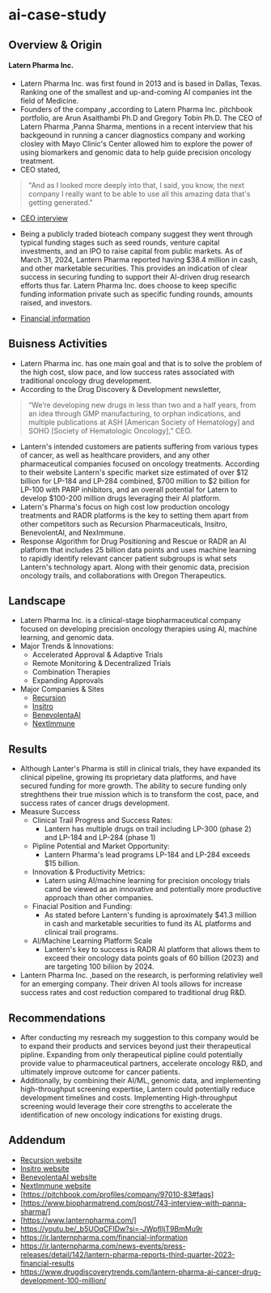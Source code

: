 # ai-case-study

## Overview & Origin

#### Latern Pharma Inc.

* Latern Pharma Inc. was first found in 2013 and is based in Dallas, Texas. Ranking one of the smallest and up-and-coming AI companies int the field of Medicine.
* Founders of the company ,according to Latern Pharma Inc. pitchbook portfolio, are Arun Asaithambi Ph.D and Gregory Tobin Ph.D. The CEO of Latern Pharma ,Panna Sharma, mentions in a recent interview that his backgeound in running a cancer diagnostics company and working closley with Mayo Clinic's Center allowed him to explore the power of using biomarkers and genomic data to help guide precision oncology treatment. 
* CEO stated,
 >"And as I looked more deeply into that, I said, you know, the next company I really want to be able to use all this amazing data that's getting generated."
* [CEO interview](https://youtu.be/_b5UOqCFIDw?si=-JWpflIjT9BmMu9r)
   
* Being a publicly traded bioteach company suggest they went through typical funding stages such as seed rounds, venture capital investments, and an IPO to raise capital from public markets. As of March 31, 2024, Lantern Pharma reported having $38.4 million in cash, and other marketable securities. This provides an indication of clear success in securing funding to support their AI-driven drug research efforts thus far. Latern Pharma Inc. does choose to keep specific funding information private such as specific funding rounds, amounts raised, and investors. 
*  [Financial information](https://ir.lanternpharma.com/financial-information)

## Buisness Activities

* Latern Pharma inc. has one main goal and that is to solve the problem of the high cost, slow pace, and low success rates associated with traditional oncology drug development. 
* According to the Drug Discovery & Development newsletter,
 >“We’re developing new drugs in less than two and a half years, from an idea through GMP manufacturing, to orphan indications, and multiple publications at ASH [American Society of Hematology] and SOHO [Society of Hematologic Oncology],” CEO.
* Lantern's intended customers are patients suffering from various types of cancer, as well as healthcare providers, and any other pharmaceutical companies focused on oncology treatments. According to their website Lantern's specific market size estimated of over $12 billion for LP-184 and LP-284 combined, $700 million to $2 billion for LP-100 with PARP inhibitors, and an overall potential for Latern to develop $100-200 million drugs leveraging their AI platform.
* Latern's Pharma's focus on high cost low production oncology treatments and RADR platforms is the key to setting them apart from other competitors such as Recursion Pharmaceuticals, Insitro, BenevolentAI, and NexImmune.
*   Response Algorithm for Drug Positioning and Rescue or RADR an AI platform that includes 25 billion data points and uses machine learning to rapidly identify relevant cancer patient subgroups is what sets Lantern's technology apart. Along with their genomic data, precision oncology trails, and collaborations with Oregon Therapeutics.

## Landscape 

* Latern Pharma Inc. is a clinical-stage biopharmaceutical company focused on developing precision oncology therapies using AI, machine learning, and genomic data.
* Major Trends & Innovations:
  - Accelerated Approval & Adaptive Trials
  - Remote Monitoring & Decentralized Trials
  - Combination Therapies
  - Expanding Approvals
* Major Companies & Sites
  - [Recursion](https://www.recursion.com/)
  - [Insitro](https://www.insitro.com/)
  - [BenevolentaAI](https://www.benevolent.com/)
  - [NextImmune](https://neximmune.com/)

## Results 

* Although Lanter's Pharma is still in clinical trials, they have expanded its clinical pipeline, growing its proprietary data platforms, and have secured funding for more growth. The ability to secure funding only streghthens their true mission which is to transform the cost, pace, and success rates of cancer drugs development.
* Measure Success
  - Clinical Trail Progress and Success Rates:
    - Lantern has multiple drugs on trail including LP-300 (phase 2) and LP-184 and LP-284 (phase 1)
  - Pipline Potential and Market Opportunity:
    - Lantern Pharma's lead programs LP-184 and LP-284 exceeds $15 billion.
  - Innovation & Productivity Metrics:
    - Latern using AI/machine learning for precision oncology trials cand be viewed as an innovative and potentially more productive approach than other companies.
  - Finacial Position and Funding:
    - As stated before Lantern's funding is aproximately $41.3 million in cash and marketable securities to fund its AL platforms and clinical trail programs.
  - AI/Machine Learning Platform Scale
    - Lantern's key to success is RADR AI platform that allows them to exceed their oncology data points goals of 60 billion (2023) and are targeting 100 biliion by 2024.
* Lantern Pharma Inc. ,based on the research, is performing relativley well for an emerging company. Their driven AI tools allows for increase success rates and cost reduction compared to traditional drug R&D.

## Recommendations 

* After conducting my resreach my suggestion to this company would be to expand their products and services beyond just their therapeutical pipline. Expanding from only therapeutical pipline could potentially provide value to pharmaceutical partners, accelerate oncology R&D, and ultimately improve outcome for cancer patients.
* Additionally, by combining their AI/ML, genomic data, and implementing high-throughput screening expertise, Lantern could potentially reduce development timelines and costs. Implementing High-throughput screening would leverage their core strengths to accelerate the identification of new oncology indications for existing drugs. 

  










## Addendum 
* [Recursion website](https://www.recursion.com/)
* [Insitro website](https://www.insitro.com/)
* [BenevolentaAI website](https://www.benevolent.com/)
* [NextImmune website](https://neximmune.com/)
* [https://pitchbook.com/profiles/company/97010-83#faqs]
* [https://www.biopharmatrend.com/post/743-interview-with-panna-sharma/]
* [https://www.lanternpharma.com/]
* https://youtu.be/_b5UOqCFIDw?si=-JWpflIjT9BmMu9r
* https://ir.lanternpharma.com/financial-information
* https://ir.lanternpharma.com/news-events/press-releases/detail/142/lantern-pharma-reports-third-quarter-2023-financial-results
* https://www.drugdiscoverytrends.com/lantern-pharma-ai-cancer-drug-development-100-million/

